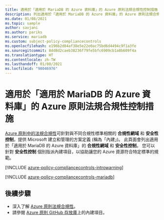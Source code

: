 ```yaml
---
title: 適用於「適用於 MariaDB 的 Azure 資料庫」的 Azure 原則法規合規性控制措施
description: 列出適用於「適用於 MariaDB 的 Azure 資料庫」的 Azure 原則法規合規性控制措施。 這些內建原則定義提供管理 Azure 資源合規性的常見方法。
ms.date: 01/08/2021
ms.topic: sample
author: savjani
ms.author: pariks
ms.service: mariadb
ms.custom: subject-policy-compliancecontrols
ms.openlocfilehash: e196b2d84af38e5e22e0ac75bd6d4494c9f1a3fe
ms.sourcegitcommit: 8dd8d2caeb38236f79fe5bfc6909cb1a8b609f4a
ms.translationtype: HT
ms.contentlocale: zh-TW
ms.lasthandoff: 01/08/2021
ms.locfileid: "98046976"
---
```

# <a name="azure-policy-regulatory-compliance-controls-for-azure-database-for-mariadb"></a>適用於「適用於 MariaDB 的 Azure 資料庫」的 Azure 原則法規合規性控制措施

[Azure 原則中的法規合規性](../governance/policy/concepts/regulatory-compliance.md)可針對與不同合規性標準相關的 **合規性網域** 和 **安全性控制**，提供 Microsoft 建立和管理的方案定義 (稱為「內建」)。 此頁面會列出適用於「適用於 MariaDB 的 Azure 資料庫」的 **合規性網域** 和 **安全性控制**。 您可以針對 **安全性控制** 個別指派內建項目，以協助讓您的 Azure 資源符合特定標準的規範。

[!INCLUDE [azure-policy-compliancecontrols-introwarning](../../includes/policy/standards/intro-warning.md)]

[!INCLUDE [azure-policy-compliancecontrols-mariadb](../../includes/policy/standards/byrp/microsoft.dbformariadb.md)]

## <a name="next-steps"></a>後續步驟

- 深入了解 [Azure 原則法規合規性](../governance/policy/concepts/regulatory-compliance.md)。
- 請參閱 [Azure 原則 GitHub 存放庫](https://github.com/Azure/azure-policy)上的內建項目。
